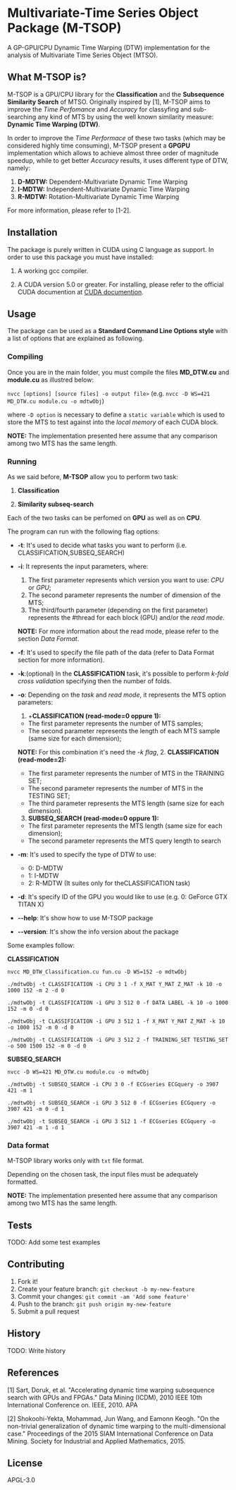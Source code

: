 # Multivariate-Time Series Object Package (M-TSOP)

A GP-GPU/CPU Dynamic Time Warping (DTW) implementation for the analysis of Multivariate Time Series Object (MTSO).

## What M-TSOP is?

M-TSOP is a GPU/CPU library for the **Classification** and the **Subsequence Similarity Search** of MTSO. Originally inspired by [1], M-TSOP aims to improve the *Time Perfomance* and *Accuracy* for classyfing and sub-searching any kind of MTS by using the well known similarity measure: **Dynamic Time Warping (DTW)**. 

In order to improve the *Time Performace* of these two tasks (which may be considered highly time consuming), M-TSOP present a **GPGPU** implementation which allows to achieve almost three order of magnitude speedup, while to get better *Accuracy* results, it uses different type of DTW, namely:

1. **D-MDTW:** Dependent-Multivariate Dynamic Time Warping
2. **I-MDTW:** Independent-Multivariate Dynamic Time Warping
3. **R-MDTW:** Rotation-Multivariate Dynamic Time Warping

For more information, please refer to [1-2].

## Installation

The package is purely written in CUDA using C language as support. In order to use this package you must have installed:

1. A working gcc compiler. 

2. A CUDA version 5.0 or greater. For installing, please refer to the official CUDA documention at [CUDA documention](http://docs.nvidia.com/cuda/#axzz4al7PKeAs).


## Usage

The package can be used as a **Standard Command Line Options style** with a list of options that are explained as following. 

### Compiling

Once you are in the main folder, you must compile the files **MD_DTW.cu** and **module.cu** as illustred below:

`nvcc [options] [source files] -o output file>` (e.g. `nvcc -D WS=421 MD_DTW.cu module.cu -o mdtwObj`)

where `-D option` is necessary to define a `static variable` which is used to store the MTS to test against into the *local memory* of each CUDA block.

**NOTE:** The implementation presented here assume that any comparison among two MTS has the same length.

### Running

As we said before, **M-TSOP** allow you to perform two task:

1. **Classification**

2. **Similarity subseq-search**

Each of the two tasks can be perfomed on **GPU** as well as on **CPU**.

The program can run with the following flag options:

- **-t**: It's used to decide what tasks you want to perform (i.e. CLASSIFICATION,SUBSEQ_SEARCH) 
- **-i**: It represents the input parameters, where:
  1. The first parameter represents which version you want to use: *CPU* or *GPU*;
  2. The second parameter represents the number of dimension of the MTS;
  3. The third/fourth parameter (depending on the first parameter) represents the #thread for each block (GPU) and/or the *read mode*.
  
  **NOTE:** For more information about the read mode, please refer to the section *Data Format*.
- **-f**: It's used to specify the file path of the data (refer to Data Format section for more information).
- **-k**:(optional) In the **CLASSIFICATION** task, it's possible to perform *k-fold cross validation* specifying then the number of folds. 
- **-o**: Depending on the *task* and *read mode*, it represents the MTS option parameters:
  1. +**CLASSIFICATION (read-mode=0 oppure 1):**
    * The first parameter represents the number of MTS samples;
    * The second parameter represents the length of each MTS sample (same size for each dimension);
    
    **NOTE:** For this combination it's need the *-k flag*,
  2. **CLASSIFICATION (read-mode=2):**
    * The first parameter represents the number of MTS in the TRAINING SET;
    * The second parameter represents the number of MTS in the TESTING SET;
    * The third parameter represents the MTS length (same size for each dimension).
  3. **SUBSEQ_SEARCH (read-mode=0 oppure 1):**
    * The first parameter represents the MTS length (same size for each dimension);
    * The second parameter represents the MTS query length to search
- **-m**: It's used to specify the type of DTW to use:
  * 0: D-MDTW
  * 1: I-MDTW
  * 2: R-MDTW (It suites only for theCLASSIFICATION task)
- **-d**: It's specify ID of the GPU you would like to use (e.g. 0: GeForce GTX TITAN X)
- **--help**: It's show how to use M-TSOP package
- **--version**: It's show the info version about the package

Some examples follow:

**CLASSIFICATION**

`nvcc MD_DTW_Classification.cu fun.cu -D WS=152 -o mdtwObj`

`./mdtwObj -t CLASSIFICATION -i CPU 3 1 -f X_MAT Y_MAT Z_MAT -k 10 -o 1000 152 -m 2 -d 0`

`./mdtwObj -t CLASSIFICATION -i GPU 3 512 0 -f DATA LABEL -k 10 -o 1000 152 -m 0 -d 0`

`./mdtwObj -t CLASSIFICATION -i GPU 3 512 1 -f X_MAT Y_MAT Z_MAT -k 10 -o 1000 152 -m 0 -d 0`

`./mdtwObj -t CLASSIFICATION -i GPU 3 512 2 -f TRAINING_SET TESTING_SET -o 500 1500 152 -m 0 -d 0`

**SUBSEQ_SEARCH**

`nvcc -D WS=421 MD_DTW.cu module.cu -o mdtwObj`

`./mdtwObj -t SUBSEQ_SEARCH -i CPU 3 0 -f ECGseries ECGquery -o 3907 421 -m 1`

`./mdtwObj -t SUBSEQ_SEARCH -i GPU 3 512 0 -f ECGseries ECGquery -o 3907 421 -m 0 -d 1`

`./mdtwObj -t SUBSEQ_SEARCH -i GPU 3 512 1 -f ECGseries ECGquery -o 3907 421 -m 1 -d 1`



### Data format

M-TSOP library works only with `txt` file format.

Depending on the chosen task, the input files must be adequately formatted. 


**NOTE:** The implementation presented here assume that any comparison among two MTS has the same length.


## Tests

TODO: Add some test examples

## Contributing

1. Fork it!
2. Create your feature branch: `git checkout -b my-new-feature`
3. Commit your changes: `git commit -am 'Add some feature'`
4. Push to the branch: `git push origin my-new-feature`
5. Submit a pull request

## History

TODO: Write history

## References

[1] Sart, Doruk, et al. "Accelerating dynamic time warping subsequence search with GPUs and FPGAs." Data Mining (ICDM), 2010 IEEE 10th International Conference on. IEEE, 2010.
APA

[2] Shokoohi-Yekta, Mohammad, Jun Wang, and Eamonn Keogh. "On the non-trivial generalization of dynamic time warping to the multi-dimensional case." Proceedings of the 2015 SIAM International Conference on Data Mining. Society for Industrial and Applied Mathematics, 2015.


## License

APGL-3.0
